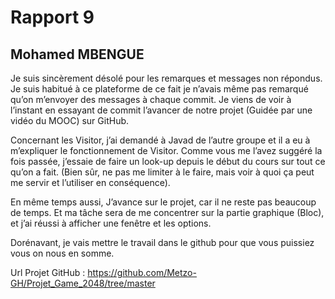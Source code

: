 # Rapport 9

## Mohamed MBENGUE

Je suis sincèrement désolé pour les remarques et messages non répondus. Je suis habitué à ce plateforme de ce fait je n’avais même pas remarqué qu’on m’envoyer des messages à chaque commit. Je viens de voir à l’instant en essayant de commit l’avancer de notre projet (Guidée par une vidéo du MOOC) sur GitHub.

Concernant les Visitor, j’ai demandé à Javad de l’autre groupe et il a eu à m’expliquer le fonctionnement de Visitor.
Comme vous me l’avez suggéré la fois passée, j’essaie de faire un look-up depuis le début du cours sur tout ce qu’on a fait. (Bien sûr, ne pas me limiter à le faire, mais voir à quoi ça peut me servir et l’utiliser en conséquence).

En même temps aussi, J’avance sur le projet, car il ne reste pas beaucoup de temps. Et ma tâche sera de me concentrer sur la partie graphique (Bloc), et j’ai réussi à afficher une fenêtre et les options.

Dorénavant, je vais mettre le travail dans le github pour que vous puissiez vous on nous en somme.


Url Projet GitHub : https://github.com/Metzo-GH/Projet_Game_2048/tree/master
